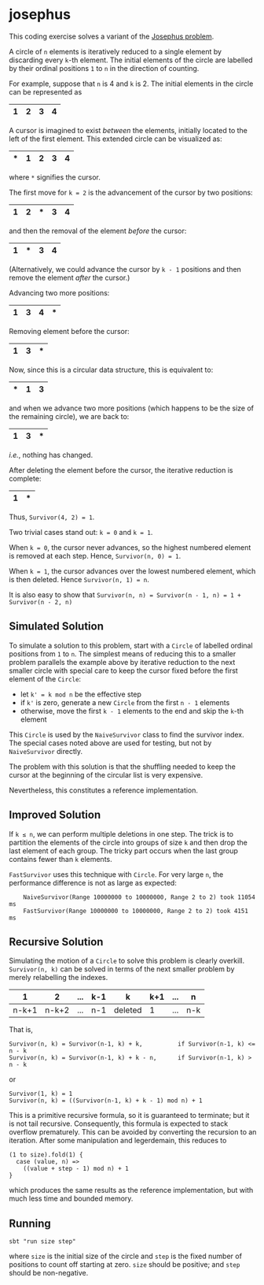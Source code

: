 # josephus

This coding exercise solves a variant of the [Josephus problem](https://en.wikipedia.org/wiki/Josephus_problem).

A circle of `n` elements is iteratively reduced to a single element by discarding every `k`-th element.
The initial elements of the circle are labelled by their ordinal positions `1` to `n` in the direction of counting.

For example, suppose that `n` is 4 and `k` is 2. The initial elements in the circle can be represented as

| 1 | 2 | 3 | 4 |
|---|---|---|---|

A cursor is imagined to exist _between_ the elements, initially located to the left of the first element.
This extended circle can be visualized as:

| * | 1 | 2 | 3 | 4 |
|---|---|---|---|---|

where `*` signifies the cursor.

The first move for `k = 2` is the advancement of the cursor by two positions:

| 1 | 2 | * | 3 | 4 |
|---|---|---|---|---|

and then the removal of the element _before_ the cursor:

| 1 | * | 3 | 4 |
|---|---|---|---|

(Alternatively, we could advance the cursor by `k - 1` positions and then remove the element _after_ the cursor.)

Advancing two more positions:

| 1 | 3 | 4 | * |
|---|---|---|---|

Removing element before the cursor:

| 1 | 3 | * |
|---|---|---|

Now, since this is a circular data structure, this is equivalent to:

| * | 1 | 3 |
|---|---|---|

and when we advance two more positions (which happens to be the size of the remaining circle), we are back to:

| 1 | 3 | * |
|---|---|---|

_i.e._, nothing has changed.

After deleting the element before the cursor, the iterative reduction is complete:

| 1 | * |
|---|---|

Thus, `Survivor(4, 2) = 1`.

Two trivial cases stand out: `k = 0` and `k = 1`.

When `k = 0`, the cursor never advances, so the highest numbered element is removed at each step.
Hence, `Survivor(n, 0) = 1`.

When `k = 1`, the cursor advances over the lowest numbered element, which is then deleted.
Hence  `Survivor(n, 1) = n`.

It is also easy to show that `Survivor(n, n) = Survivor(n - 1, n) = 1 + Survivor(n - 2, n)`

## Simulated Solution

To simulate a solution to this problem, start with a `Circle` of labelled ordinal positions from `1` to `n`.
The simplest means of reducing this to a smaller problem parallels the example above by iterative reduction to the next
smaller circle with special care to keep the cursor fixed before the first element of the `Circle`:

 * let `k' = k mod n` be the effective step
 * if `k'` is zero, generate a new `Circle` from the first `n - 1` elements
 * otherwise, move the first `k - 1` elements to the end and skip the `k`-th element

This `Circle` is used by the `NaiveSurvivor` class to find the survivor index.
The special cases noted above are used for testing, but not by `NaiveSurvivor` directly.

The problem with this solution is that the shuffling needed to keep the cursor at the beginning of the circular list
is very expensive.

Nevertheless, this constitutes a reference implementation.

## Improved Solution

If `k ≤ n`, we can perform multiple deletions in one step.
The trick is to partition the elements of the circle into groups of size `k` and then drop the last element of each group.
The tricky part occurs when the last group contains fewer than `k` elements.

`FastSurvivor` uses this technique with `Circle`.
For very large `n`, the performance difference is not as large as expected:

        NaiveSurvivor(Range 10000000 to 10000000, Range 2 to 2) took 11054 ms
        FastSurvivor(Range 10000000 to 10000000, Range 2 to 2) took 4151 ms

## Recursive Solution

Simulating the motion of a `Circle` to solve this problem is clearly overkill.
`Survivor(n, k)` can be solved in terms of the next smaller problem by merely relabelling the indexes.

| 1     | 2     | ... | k-1 | k       | k+1 | ... | n   |
|-------|-------|-----|-----|---------|-----|-----|-----|
| n-k+1 | n-k+2 | ... | n-1 | deleted |  1  | ... | n-k |

That is,

    Survivor(n, k) = Survivor(n-1, k) + k,          if Survivor(n-1, k) <= n - k
    Survivor(n, k) = Survivor(n-1, k) + k - n,      if Survivor(n-1, k) > n - k

or

    Survivor(1, k) = 1
    Survivor(n, k) = ((Survivor(n-1, k) + k - 1) mod n) + 1

This is a primitive recursive formula, so it is guaranteed to terminate; but it is not tail recursive.
Consequently, this formula is expected to stack overflow prematurely.
This can be avoided by converting the recursion to an iteration.
After some manipulation and legerdemain, this reduces to

    (1 to size).fold(1) {
      case (value, n) =>
        ((value + step - 1) mod n) + 1
    }

which produces the same results as the reference implementation, but with much less time and bounded memory.

## Running

    sbt "run size step"

where `size` is the initial size of the circle and `step` is the fixed number of positions to count off starting at
zero. `size` should be positive; and `step` should be non-negative.
